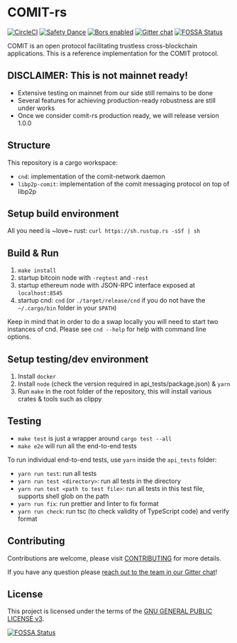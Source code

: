 # COMIT-rs

[![CircleCI](https://circleci.com/gh/comit-network/comit-rs.svg?style=svg)](https://circleci.com/gh/comit-network/comit-rs)
[![Safety Dance](https://img.shields.io/badge/unsafe-forbidden-success.svg)](https://github.com/rust-secure-code/safety-dance/)
[![Bors enabled](https://bors.tech/images/badge_small.svg)](https://app.bors.tech/repositories/20717)
[![Gitter chat](https://badges.gitter.im/gitterHQ/gitter.png)](https://gitter.im/comit-network/community)
[![FOSSA Status](https://app.fossa.io/api/projects/git%2Bgithub.com%2Fcomit-network%2Fcomit-rs.svg?type=shield)](https://app.fossa.io/projects/git%2Bgithub.com%2Fcomit-network%2Fcomit-rs?ref=badge_shield)

COMIT is an open protocol facilitating trustless cross-blockchain applications.
This is a reference implementation for the COMIT protocol. 

## DISCLAIMER: This is not mainnet ready!

- Extensive testing on mainnet from our side still remains to be done
- Several features for achieving production-ready robustness are still under works
- Once we consider comit-rs production ready, we will release version 1.0.0

## Structure

This repository is a cargo workspace:

- `cnd`: implementation of the comit-network daemon
- `libp2p-comit`: implementation of the comit messaging protocol on top of libp2p

## Setup build environment

All you need is ~love~ rust: `curl https://sh.rustup.rs -sSf | sh` 

## Build & Run

1. `make install`
2. startup bitcoin node with `-regtest` and `-rest`
3. startup ethereum node with JSON-RPC interface exposed at `localhost:8545`
4. startup cnd: `cnd` (or `./target/release/cnd` if you do not have the `~/.cargo/bin` folder in your `$PATH`)

Keep in mind that in order to do a swap locally you will need to start two instances of cnd.
Please see `cnd --help` for help with command line options.

## Setup testing/dev environment

1. Install `docker`
2. Install `node` (check the version required in api_tests/package.json) & `yarn`
3. Run `make` in the root folder of the repository, this will install various crates & tools such as clippy
   
## Testing

- `make test` is just a wrapper around `cargo test --all`
- `make e2e` will run all the end-to-end tests

To run individual end-to-end tests, use `yarn` inside the `api_tests` folder:
- `yarn run test`: run all tests
- `yarn run test <directory>`: run all tests in the directory
- `yarn run test <path to test file>`: run all tests in this test file, supports shell glob on the path
- `yarn run fix`: run prettier and linter to fix format
- `yarn run check`: run tsc (to check validity of TypeScript code) and verify format

## Contributing

Contributions are welcome, please visit [CONTRIBUTING](CONTRIBUTING.md) for more details.

If you have any question please [reach out to the team in our Gitter chat](https://gitter.im/comit-network/community)!

## License

This project is licensed under the terms of the [GNU GENERAL PUBLIC LICENSE v3](LICENSE.md).


[![FOSSA Status](https://app.fossa.io/api/projects/git%2Bgithub.com%2Fcomit-network%2Fcomit-rs.svg?type=large)](https://app.fossa.io/projects/git%2Bgithub.com%2Fcomit-network%2Fcomit-rs?ref=badge_large)